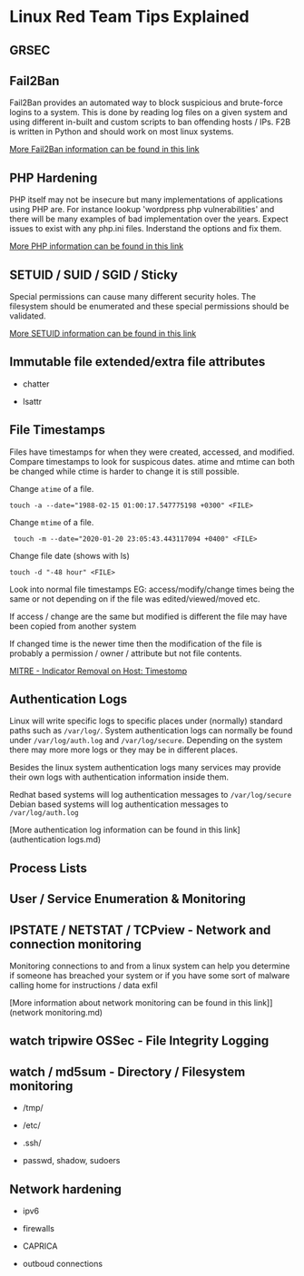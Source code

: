 # Linux Red Team Tips Explained

## GRSEC

## Fail2Ban

Fail2Ban provides an automated way to block suspicious and brute-force logins to a system. This is done by reading log files on a given system and using different in-built and custom scripts to ban offending hosts / IPs. F2B is written in Python and should work on most linux systems.

[More Fail2Ban information can be found in this link](Fail2Ban.md)

## PHP Hardening
PHP itself may not be insecure but many implementations of applications using PHP are. For instance lookup 'wordpress php vulnerabilities' and there will be many examples of bad implementation over the years. Expect issues to exist with any php.ini files. Inderstand the options and fix them.

[More PHP information can be found in this link](php.md)

## SETUID / SUID / SGID / Sticky

Special permissions can cause many different security holes. The filesystem should be enumerated and these special permissions should be validated.

[More SETUID information can be found in this link](setuid.md)

## Immutable file extended/extra file attributes

- chatter

- lsattr

## File Timestamps

Files have timestamps for when they were created, accessed, and modified. Compare timestamps to look for suspicous dates. atime and mtime can both be changed while ctime is harder to change it is still possible.

Change `atime` of a file.

```shell
touch -a --date="1988-02-15 01:00:17.547775198 +0300" <FILE>
```

Change `mtime` of a file.

```shell
 touch -m --date="2020-01-20 23:05:43.443117094 +0400" <FILE>
```

Change file date (shows with ls)

```shell
touch -d "-48 hour" <FILE>
```

Look into normal file timestamps EG: access/modify/change times being the same or not depending on if the file was edited/viewed/moved etc.

If access / change are the same but modified is different the file may have been copied from another system

If changed time is the newer time then the modification of the file is probably a permission / owner / attribute but not file contents.

[MITRE - Indicator Removal on Host: Timestomp ](https://attack.mitre.org/techniques/T1070/006/)

## Authentication Logs

Linux will write specific logs to specific places under (normally) standard paths such as ```/var/log/```. System authentication logs can normally be found under `/var/log/auth.log` and `/var/log/secure`. Depending on the system there may more more logs or they may be in different places. 

Besides the linux system authentication logs many services may provide their own logs with authentication information inside them.

Redhat based systems will log authentication messages to `/var/log/secure`
Debian based systems will log authentication messages to `/var/log/auth.log`

[More authentication log information can be found in this link](authentication logs.md)

## Process Lists

## User / Service Enumeration & Monitoring

## IPSTATE / NETSTAT / TCPview - Network and connection monitoring

Monitoring connections to and from a linux system can help you determine if someone has breached your system or if you have some sort of malware calling home for instructions / data exfil

[More information about network monitoring can be found in this link]](network monitoring.md)

## watch tripwire OSSec - File Integrity Logging

## watch / md5sum - Directory / Filesystem monitoring

- /tmp/

- /etc/

- .ssh/

- passwd, shadow, sudoers


## Network hardening

- ipv6

- firewalls

- CAPRICA
  
- outboud connections